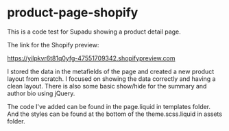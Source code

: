 # product-page-shopify

This is a code test for Supadu showing a product detail page.

The link for the Shopify preview: 

https://yilpkvr6t81q0yfg-47551709342.shopifypreview.com 

I stored the data in the metafields of the page and created a new product layout from scratch. I focused on showing the data correctly and having a clean layout. There is also some basic show/hide for the summary and author bio using jQuery.

The code I've added can be found in the page.liquid in templates folder. And the styles can be found at the bottom of the theme.scss.liquid in assets folder.

